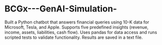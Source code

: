# BCGx---GenAI-Simulation-
Built a Python chatbot that answers financial queries using 10-K data for Microsoft, Tesla, and Apple. Supports five predefined insights (revenue, income, assets, liabilities, cash flow). Uses pandas for data access and runs scripted tests to validate functionality. Results are saved in a text file.
